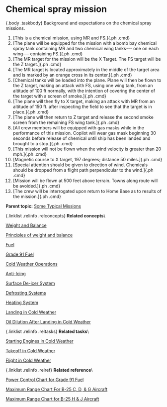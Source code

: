 
Chemical spray mission
======================

 {.body .taskbody}
Background and expectations on the chemical spray missions.

1.  [This is a chemical mission, using MR and FS.]{.ph .cmd}
2.  [The plane will be equipped for the mission with a bomb bay chemical
    spray tank containing MR and two chemical wing tanks--- one on each
    wing--- containing FS.]{.ph .cmd}
3.  [The MR target for the mission will be the X Target. The FS target
    will be the Z target.]{.ph .cmd}
4.  [The MR target is located approximately in the middle of the target
    area and is marked by an orange cross in its center.]{.ph .cmd}
5.  [Chemical tanks will be loaded into the plane. Plane will then be
    flown to the Z target, making an attack with FS, using one wing
    tank, from an altitude of 100 ft normally, with the intention of
    covering the center of the target with a screen of smoke.]{.ph .cmd}
6.  [The plane will then fly to X target, making an attack with MR from
    an altitude of 150 ft. after inspecting the field to see that the
    target is in place.]{.ph .cmd}
7.  [The plane will then return to Z target and release the second smoke
    screen from the remaining FS wing tank.]{.ph .cmd}
8.  [All crew members will be equipped with gas masks while in the
    performance of this mission. Copilot will wear gas mask beginning 30
    seconds before release of chemical until ship has been landed and
    brought to a stop.]{.ph .cmd}
9.  [This mission will not be flown when the wind velocity is greater
    than 20 mph.]{.ph .cmd}
10. [Magnetic course to X target, 197 degrees; distance 50 miles.]{.ph
    .cmd}
11. [Special attention should be given to direction of wind. Chemicals
    should be dropped from a flight path perpendicular to the wind.]{.ph
    .cmd}
12. [Mission will be flown at 500 feet above terrain. Towns along route
    will be avoided.]{.ph .cmd}
13. [The crew will be interrogated upon return to Home Base as to
    results of the mission.]{.ph .cmd}




**Parent topic:** [Some Typical
Missions](../mdita/some_typical_missions.md "The types of practice missions you can expect when learning the B-25.")



 {.linklist .relinfo .relconcepts}
**Related concepts**\

<div>

[Weight and
Balance](../mdita/WeightAndBalance.md "The day when a pilot flew by guesswork is past. One by one the decisions that were made by intuition, hunches, and guesswork have been taken over by an orderly system based on knowledge and understanding. Invariably this has resulted in greater safety and operating efficiency.")

</div>

<div>

[Principles of weight and
balance](../mdita/PrinciplesOfWeightAndBalance.md "Understanding proper balance and the center of gravity of a B-25, and how to correctly determine the total weight and its distribution on board the aircraft.")

</div>

<div>

[Fuel](../mdita/fuel.md "Information on the fuel required for the B-25, and how to determine the maximum flight range for the aircraft under different conditions.")

</div>

<div>

[Grade 91
Fuel](../mdita/grade_91_fuel.md "With our entry into World War II, and our operations on fighting fronts the length and breadth of the world, it became apparent that we could not produce high-octane fuels quickly enough to meet the demand.")

</div>

<div>

[Cold Weather
Operations](../mdita/cold_weather_operations.md "Cold weather operations bring visions of long arctic nights, glaciers, Eskimos, and stories you have heard of the Far North.")

</div>

<div>

[Anti-Icing](../mdita/anti_icing.md "Emergency provision is made to prevent ice formation on the propellers, and on the bombsight window by an alcohol anti-icing system.")

</div>

<div>

[Surface De-icer
System](../mdita/surface_de_icer_system.md "The location and scenarios for using the de-icing systems on you B-25.")

</div>

<div>

[Defrosting
Systems](../mdita/defrosting_systems.md "Where the desfrosting systems are located across the B-25.")

</div>

<div>

[Heating
System](../mdita/heating_system.md "The airplane has two independent heating systems; one for heating the navigator's, pilot's, and bombardier's compartments, the other for heating the radio operator's compartment and the interior of the fuselage aft of it.")

</div>

<div>

[Landing in Cold
Weather](../mdita/landing_in_cold_weather.md "Practical tips on what to know when landing your B-25 in cold weather flying conditions.")

</div>

<div>

[Oil Dilution After Landing in Cold
Weather](../mdita/oil_dilution_after_landing_in_cold_weather.md "To obtain sufficient dilution of the oil to facilitate starting, allow the engine to cool either by idling or stopping after flight, before dilution begins.")

</div>


 {.linklist .relinfo .reltasks}
**Related tasks**\

<div>

[Starting Engines in Cold
Weather](../mdita/starting_engines_in_cold_weather.md "A checklist to ensure that your engines will start and work properly in cold weather conditions.")

</div>

<div>

[Takeoff in Cold
Weather](../mdita/takeoff_in_cold_weather.md "Short checklist on what to look for when attempting to take off during cold weather conditions.")

</div>

<div>

[Flight in Cold
Weather](../mdita/flight_in_cold_weather.md "Your anti-icing and de-icing equipment is primarily intended as a means of getting you out of icing levels.")

</div>


 {.linklist .relinfo .relref}
**Related reference**\

<div>

[Power Control Chart for Grade 91
Fuel](../mdita/power_control_chart_for_grade_91_fuel.md "What you can expect when flying the B-25 using Grade 91 fuel.")

</div>

<div>

[Maximum Range Chart For B-25 C, D, & G
Aircraft](../mdita/maximum_range_chart_for_b_25_c_d_and_g_aircraft.md "Information on the maximum range for the C, D, and G models of the B-25.")

</div>

<div>

[Maximum Range Chart for B-25 H & J
Aircraft](../mdita/maximum_range_chart_for_b_25_h_and_j_aircraft.md "Information on the maximum range for the H and J models of the B-25.")

</div>


